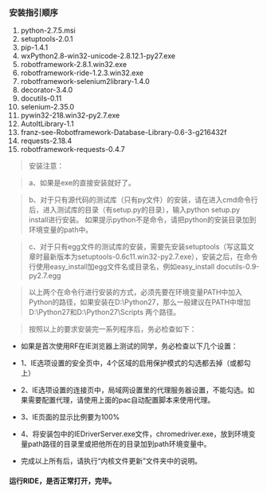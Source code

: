 ### 安装指引顺序 

1. python-2.7.5.msi
2. setuptools-2.0.1
3. pip-1.4.1
4. wxPython2.8-win32-unicode-2.8.12.1-py27.exe
5. robotframework-2.8.1.win32.exe
6. robotframework-ride-1.2.3.win32.exe
7. robotframework-selenium2library-1.4.0
8. decorator-3.4.0
9. docutils-0.11
10. selenium-2.35.0
11. pywin32-218.win32-py2.7.exe
12. AutoItLibrary-1.1
13. franz-see-Robotframework-Database-Library-0.6-3-g216432f
14. requests-2.18.4
15. robotframework-requests-0.4.7

> 安装注意：

> a、如果是exe的直接安装就好了。

> b、对于只有源代码的测试库（只有py文件）的安装，请在进入cmd命令行后，进入测试库的目录（有setup.py的目录），输入python setup.py install进行安装。
如果提示python不是命令，请把python的安装目录加到环境变量的path中。

> c、对于只有egg文件的测试库的安装，需要先安装setuptools（写这篇文章时最新版本为setuptools-0.6c11.win32-py2.7.exe），安装之后，在命令行使用easy_install加egg文件名或目录名，例如easy_install docutils-0.9-py2.7.egg

> 以上两个在命令行进行安装的方式，必须先要在环境变量PATH中加入Python的路径，如果安装在D:\Python27，那么一般建议在PATH中增加D:\Python27和D:\Python27\Scripts 两个路径。



> 按照以上的要求安装完一系列程序后，务必检查如下：

- 如果是首次使用RF在IE浏览器上测试的同学，务必检查以下几个设置：

- 1、IE选项设置的安全页中，4个区域的启用保护模式的勾选都去掉（或都勾上）

- 2、IE选项设置的连接页中，局域网设置里的代理服务器设置，不能勾选。如果需要配置代理，请使用上面的pac自动配置脚本来使用代理。

- 3、IE页面的显示比例要为100%

- 4、将安装包中的IEDriverServer.exe文件，chromedriver.exe，放到环境变量path路径的目录里或把他所在的目录加到path环境变量中。

- 完成以上所有后，请执行“内核文件更新”文件夹中的说明。

#### 运行RIDE，是否正常打开，完毕。